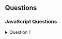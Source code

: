 ## Questions

### JavaScript Questions
<details>
<summary>Question 1</summary>

What will the following code output?

```
for (var i = 0; i < 3; i++) {
  setTimeout(function() { alert(i); }, 1000 + i);
}
```

<details>
<summary>Answer</summary>

this questions is about: [Closures](https://github.com/shaharhac/interview-prep/blob/master/JavaScript/closures.md), [IIFEs](https://github.com/shaharhac/interview-prep/blob/master/JavaScript/IIFE.md) 

The goal of the code above is to alert the numbers 0, 1, and 2 each after 1, 1.1, and 1.2 seconds, respectively. The problem though, is that if you run the above code in your console, you actually get the number 3 alerted 3 times after 1, 1.1, and 1.2 seconds.

A JavaScript closure is when an inner function has access to its outer enclosing function's variables and properties. In the code above, the following line of code:
```
setTimeout(function() { alert(i); }, 1000 + i);
```
uses a variable i which is declared outside of itself. The variable i is actually declared within the for loop and the inner function accesses it. So when the for loop is done running, each of the inner functions refers to the same variable i, which at the end of the loop is equal to 3.
</details>


<details>
<summary>Follow-up Questions</summary>

Correct the for loop above, so that the numbers will be console logged in the right order

<details>
<summary>Answer</summary>

Our goal is for each inner function to maintain its reference to the variable i without the value of it being altered. We'll solve this using an IIFE

```
for (var i = 0; i < 3; i++) {
  setTimeout(function(i_local) { 
    return function() { alert(i_local); } 
  }(i), 1000 + i);
}
```
We pass the variable i into the outer function as a local variable named i_local, where we then return a function that will alert the i_local for us. This should now correctly alert the numbers 0, 1, and 2 in the correct order.

</details>

</details>

</details>
